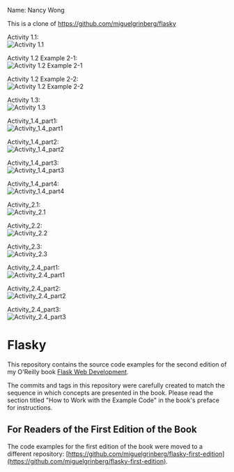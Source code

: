 Name: Nancy Wong

This is a clone of https://github.com/miguelgrinberg/flasky

Activity 1.1:  
![Activity 1.1](img/Activity_1.1.png) 

Activity 1.2 Example 2-1:  
![Activity 1.2 Example 2-1](img/Activity_1.2_Example_2-1.png) 

Activity 1.2 Example 2-2:  
![Activity 1.2 Example 2-2](img/Activity_1.2_Example_2-2.png) 

Activity 1.3:  
![Activity 1.3](img/Activity_1.3.png)  

Activity_1.4_part1:  
![Activity_1.4_part1](img/Activity_1.4_part1.png)  

Activity_1.4_part2:  
![Activity_1.4_part2](img/Activity_1.4_part2.png)  

Activity_1.4_part3:  
![Activity_1.4_part3](img/Activity_1.4_part3.png)  

Activity_1.4_part4:  
![Activity_1.4_part4](img/Activity_1.4_part4.png)  

Activity_2.1:  
![Activity_2.1](img/Activity_2.1.png)  

Activity_2.2:  
![Activity_2.2](img/Activity_2.2.png)  

Activity_2.3:  
![Activity_2.3](img/Activity_2.3.png)  

Activity_2.4_part1:  
![Activity_2.4_part1](img/Activity_2.4_part1.png)  

Activity_2.4_part2:  
![Activity_2.4_part2](img/Activity_2.4_part2.png)  

Activity_2.4_part3:  
![Activity_2.4_part3](img/Activity_2.4_part3.png)  




Flasky
======

This repository contains the source code examples for the second edition of my O'Reilly book [Flask Web Development](http://www.flaskbook.com).

The commits and tags in this repository were carefully created to match the sequence in which concepts are presented in the book. Please read the section titled "How to Work with the Example Code" in the book's preface for instructions.

For Readers of the First Edition of the Book
--------------------------------------------

The code examples for the first edition of the book were moved to a different repository: [https://github.com/miguelgrinberg/flasky-first-edition](https://github.com/miguelgrinberg/flasky-first-edition).

